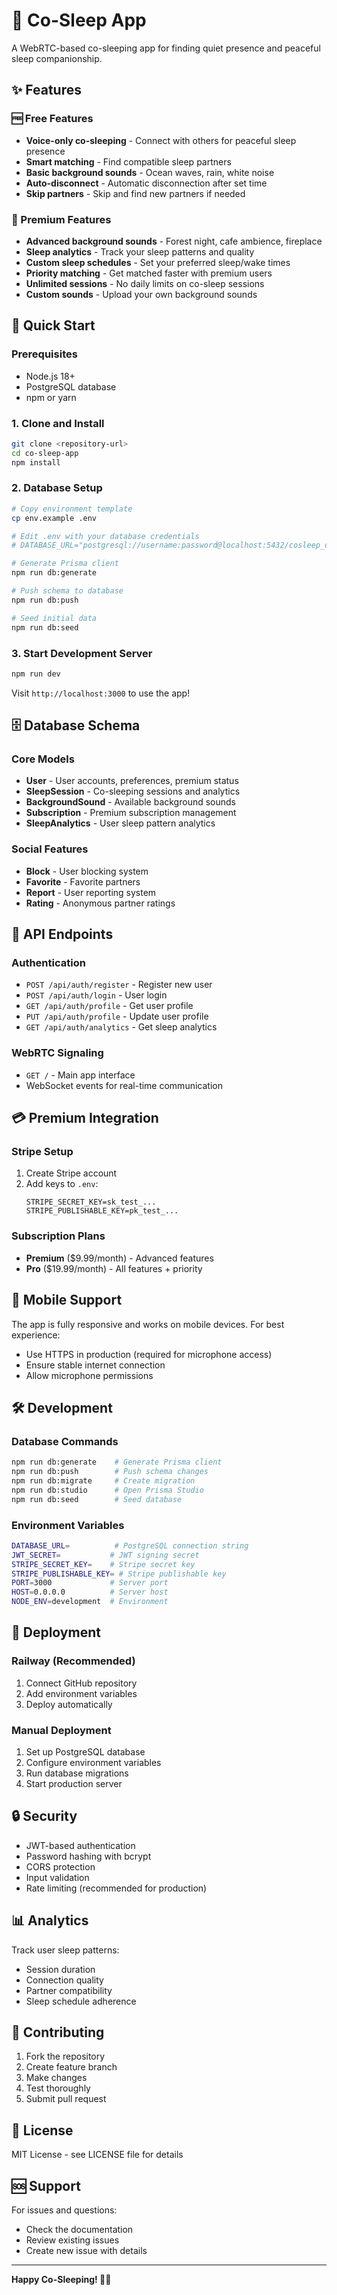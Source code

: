 # 🌙 Co-Sleep App

A WebRTC-based co-sleeping app for finding quiet presence and peaceful sleep companionship.

## ✨ Features

### 🆓 Free Features
- **Voice-only co-sleeping** - Connect with others for peaceful sleep presence
- **Smart matching** - Find compatible sleep partners
- **Basic background sounds** - Ocean waves, rain, white noise
- **Auto-disconnect** - Automatic disconnection after set time
- **Skip partners** - Skip and find new partners if needed

### 💎 Premium Features
- **Advanced background sounds** - Forest night, cafe ambience, fireplace
- **Sleep analytics** - Track your sleep patterns and quality
- **Custom sleep schedules** - Set your preferred sleep/wake times
- **Priority matching** - Get matched faster with premium users
- **Unlimited sessions** - No daily limits on co-sleep sessions
- **Custom sounds** - Upload your own background sounds

## 🚀 Quick Start

### Prerequisites
- Node.js 18+ 
- PostgreSQL database
- npm or yarn

### 1. Clone and Install
```bash
git clone <repository-url>
cd co-sleep-app
npm install
```

### 2. Database Setup
```bash
# Copy environment template
cp env.example .env

# Edit .env with your database credentials
# DATABASE_URL="postgresql://username:password@localhost:5432/cosleep_db"

# Generate Prisma client
npm run db:generate

# Push schema to database
npm run db:push

# Seed initial data
npm run db:seed
```

### 3. Start Development Server
```bash
npm run dev
```

Visit `http://localhost:3000` to use the app!

## 🗄️ Database Schema

### Core Models
- **User** - User accounts, preferences, premium status
- **SleepSession** - Co-sleeping sessions and analytics
- **BackgroundSound** - Available background sounds
- **Subscription** - Premium subscription management
- **SleepAnalytics** - User sleep pattern analytics

### Social Features
- **Block** - User blocking system
- **Favorite** - Favorite partners
- **Report** - User reporting system
- **Rating** - Anonymous partner ratings

## 🔧 API Endpoints

### Authentication
- `POST /api/auth/register` - Register new user
- `POST /api/auth/login` - User login
- `GET /api/auth/profile` - Get user profile
- `PUT /api/auth/profile` - Update user profile
- `GET /api/auth/analytics` - Get sleep analytics

### WebRTC Signaling
- `GET /` - Main app interface
- WebSocket events for real-time communication

## 💳 Premium Integration

### Stripe Setup
1. Create Stripe account
2. Add keys to `.env`:
   ```
   STRIPE_SECRET_KEY=sk_test_...
   STRIPE_PUBLISHABLE_KEY=pk_test_...
   ```

### Subscription Plans
- **Premium** ($9.99/month) - Advanced features
- **Pro** ($19.99/month) - All features + priority

## 📱 Mobile Support

The app is fully responsive and works on mobile devices. For best experience:
- Use HTTPS in production (required for microphone access)
- Ensure stable internet connection
- Allow microphone permissions

## 🛠️ Development

### Database Commands
```bash
npm run db:generate    # Generate Prisma client
npm run db:push        # Push schema changes
npm run db:migrate     # Create migration
npm run db:studio      # Open Prisma Studio
npm run db:seed        # Seed database
```

### Environment Variables
```bash
DATABASE_URL=          # PostgreSQL connection string
JWT_SECRET=           # JWT signing secret
STRIPE_SECRET_KEY=    # Stripe secret key
STRIPE_PUBLISHABLE_KEY= # Stripe publishable key
PORT=3000             # Server port
HOST=0.0.0.0          # Server host
NODE_ENV=development  # Environment
```

## 🚀 Deployment

### Railway (Recommended)
1. Connect GitHub repository
2. Add environment variables
3. Deploy automatically

### Manual Deployment
1. Set up PostgreSQL database
2. Configure environment variables
3. Run database migrations
4. Start production server

## 🔒 Security

- JWT-based authentication
- Password hashing with bcrypt
- CORS protection
- Input validation
- Rate limiting (recommended for production)

## 📊 Analytics

Track user sleep patterns:
- Session duration
- Connection quality
- Partner compatibility
- Sleep schedule adherence

## 🤝 Contributing

1. Fork the repository
2. Create feature branch
3. Make changes
4. Test thoroughly
5. Submit pull request

## 📄 License

MIT License - see LICENSE file for details

## 🆘 Support

For issues and questions:
- Check the documentation
- Review existing issues
- Create new issue with details

---

**Happy Co-Sleeping! 🌙✨**
